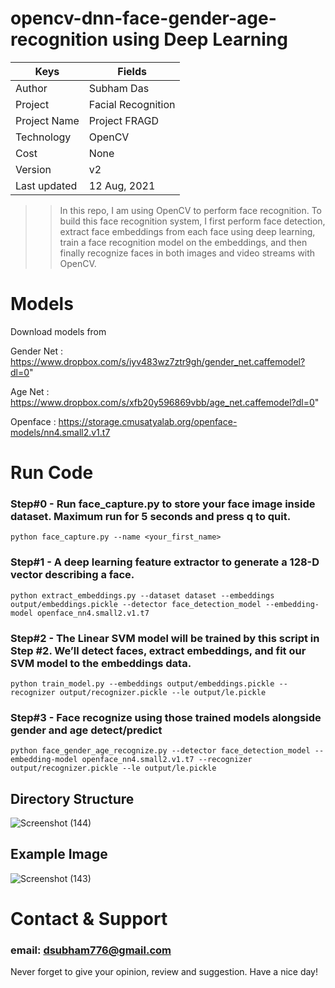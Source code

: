 # opencv-dnn-face-gender-age-recognition using Deep Learning
Keys | Fields
--------|--------
Author | Subham Das
Project | Facial Recognition
Project Name | Project FRAGD
Technology | OpenCV
Cost | None
Version | v2
Last updated | 12 Aug, 2021

>> In this repo, I am using OpenCV to perform face recognition. To build this face recognition system, I first perform face detection, extract face embeddings from each face using deep learning, train a face recognition model on the embeddings, and then finally recognize faces in both images and video streams with OpenCV.

# Models

Download models from

Gender Net : https://www.dropbox.com/s/iyv483wz7ztr9gh/gender_net.caffemodel?dl=0"

Age Net : https://www.dropbox.com/s/xfb20y596869vbb/age_net.caffemodel?dl=0"

Openface : https://storage.cmusatyalab.org/openface-models/nn4.small2.v1.t7

# Run Code

### Step#0 - Run face_capture.py to store your face image inside dataset. Maximum run for 5 seconds and press q to quit.

`python face_capture.py --name <your_first_name>`

### Step#1 - A deep learning feature extractor to generate a 128-D vector describing a face.

`python extract_embeddings.py --dataset dataset --embeddings output/embeddings.pickle --detector face_detection_model --embedding-model openface_nn4.small2.v1.t7`

### Step#2 - The Linear SVM model will be trained by this script in Step #2. We’ll detect faces, extract embeddings, and fit our SVM model to the embeddings data.

`python train_model.py --embeddings output/embeddings.pickle --recognizer output/recognizer.pickle --le output/le.pickle`

### Step#3 - Face recognize using those trained models alongside gender and age detect/predict

`python face_gender_age_recognize.py --detector face_detection_model --embedding-model openface_nn4.small2.v1.t7 --recognizer output/recognizer.pickle --le output/le.pickle`

## Directory Structure
![Screenshot (144)](https://user-images.githubusercontent.com/57589556/128981846-d09e0372-eaad-48c1-9778-784da21f5545.png)


## Example Image
![Screenshot (143)](https://user-images.githubusercontent.com/57589556/128981694-5fb6241e-2d39-4805-8610-de6ad7b39066.png)

# Contact & Support

### email: dsubham776@gmail.com
Never forget to give your opinion, review and suggestion. Have a nice day!
